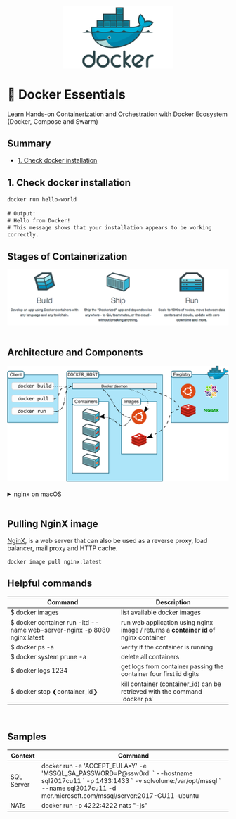 <div align="center">
    <img alt="docker-logo" title="#docker-essentials" src=".github/images/docker-logo.png" width="250px" />
</div>

# :whale: Docker Essentials

Learn Hands-on Containerization and Orchestration with Docker Ecosystem (Docker, Compose and Swarm)

## Summary

- [1. Check docker installation](#1-check-docker-installation)

## 1. Check docker installation

```shell
docker run hello-world

# Output:
# Hello from Docker!
# This message shows that your installation appears to be working correctly.
```

## Stages of Containerization

<div>
    <img alt="docker-logo" title="#docker-essentials" src=".github/images/stages-of-containerization.png" width="700px" />
</div>

<br>

## Architecture and Components

<div>
    <img alt="docker-logo" title="#docker-essentials" src=".github/images/architecture-and-components.svg" width="700px" />
</div>

<br>

<details>
<summary>
nginx on macOS
</summary>

> [Installing Nginx in Mac OS](https://medium.com/@ThomasTan/installing-nginx-in-mac-os-x-maverick-with-homebrew-d8867b7e8a5a)

### Installing

```shell
brew install nginx
```

### Running

```shell
sudo nginx
```

### Stoping

```shell
sudo nginx -s stop
```

</details>

<br>

## Pulling NginX image

[NginX](https://nginx.org/en/), is a web server that can also be used as a reverse proxy, load balancer, mail proxy and HTTP cache.

```shell
docker image pull nginx:latest
```

## Helpful commands

<table>
	<theader>
		<th>Command</th>
		<th>Description</th>
	</theader>
	<tbody>
		<tr>
			<td> $ docker images </td>
			<td> list available docker images </td>
		</tr>
		<tr>
			<td> $ docker container run -itd --name web-server-nginx -p 8080 nginx:latest </td>
			<td> run web application using nginx image / returns a <strong>container id</strong> of nginx container </td>
		</tr>
		<tr>
			<td> $ docker ps -a </td>
			<td> verify if the container is running </td>
		</tr>
		<tr>
			<td> $ docker system prune -a </td>
			<td> delete all containers </td>
		</tr>
		<tr>
			<td> $ docker logs 1234 </td>
			<td> get logs from container passing the container four first id digits </td>
		</tr>
		<tr>
			<td> $ docker stop &#10094;container_id&#10095; </td>
			<td> kill container (container_id) can be retrieved with the command `docker ps`</td>
		</tr>
	</tbody>
</table>

<br>

## Samples

<table>
	<theader>
		<th>Context</th>
		<th>Command</th>
	</theader>
	<tbody>
		<tr>
			<td> SQL Server </td>
			<td> 
				docker run -e 'ACCEPT_EULA=Y' -e 'MSSQL_SA_PASSWORD=P@ssw0rd' ` --hostname sql2017cu11 ` -p 1433:1433 ` -v sqlvolume:/var/opt/mssql ` --name sql2017cu11 -d mcr.microsoft.com/mssql/server:2017-CU11-ubuntu
			</td>
		</tr>
		<tr>
			<td> NATs </td>
			<td> 
				docker run -p 4222:4222 nats "-js"
			</td>
		</tr>
	</tbody>
</table>

<br>